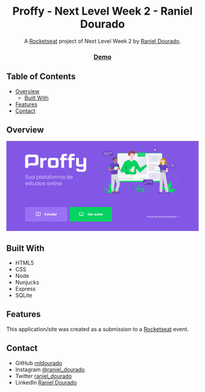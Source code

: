 <!-- Please update value in the {}  -->

<h1 align="center">Proffy - Next Level Week 2 - Raniel Dourado</h1>

<div align="center">
   A <a href="https://rocketseat.com.br/" target="_blank">Rocketseat</a> project of Next Level Week 2 by <a href="https://instagram.com/raniel_dourado" target="_blank">Raniel Dourado</a>.
</div>

<div align="center">
  <h3>
    <a href="https://proffy-nlw2.netlify.app/">
      Demo
    </a>
  </h3>
</div>

<!-- TABLE OF CONTENTS -->

## Table of Contents

- [Overview](#overview)
  - [Built With](#built-with)
- [Features](#features)
- [Contact](#contact)


<!-- OVERVIEW -->

## Overview

![screenshot](/index-overview.png)


## Built With

<!-- This section should list any major frameworks that you built your project using. Here are a few examples.-->

- HTML5
- CSS
- Node
- Nunjucks
- Express
- SQLite

## Features

<!-- List the features of your application or follow the template. Don't share the figma file here :) -->

This application/site was created as a submission to a [Rocketseat](https://rocketseat.com.br/) event.


## Contact

- GitHub [rnldourado](https://github.com/rnldourado)
- Instagram [@raniel_dourado](https://www.instagram.com/raniel_dourado/)
- Twitter [raniel_dourado](https://twitter.com/raniel_dourado)
- LinkedIn [Raniel Dourado](https://www.linkedin.com/in/raniel-dourado-140683197/)
